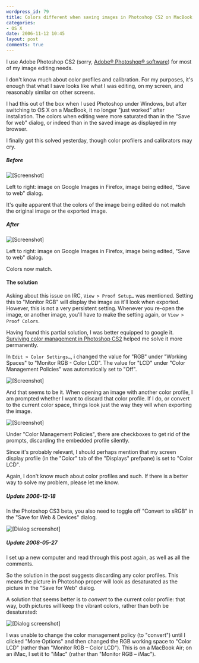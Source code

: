 ```yaml
---
wordpress_id: 79
title: Colors different when saving images in Photoshop CS2 on MacBook
categories:
- OS X
date: 2006-11-12 10:45
layout: post
comments: true
---
```

I use Adobe Photoshop CS2 (sorry, <a href="http://www.adobe.com/misc/trade.html#photoshop">Adobe&reg; Photoshop&reg; software</a>) for most of my image editing needs.

I don't know much about color profiles and calibration. For my purposes, it's enough that what I save looks like what I was editing, on my screen, and reasonably similar on other screens.

I had this out of the box when I used Photoshop under Windows, but after switching to OS X on a MacBook, it no longer "just worked" after installation. The colors when editing were more saturated than in the "Save for web" dialog, or indeed than in the saved image as displayed in my browser.

I finally got this solved yesterday, though color profilers and calibrators may cry.

<!--more-->

<h5>Before</h5>

<img src="http://henrik.nyh.se/uploads/pscolor-before.png" alt="[Screenshot]" class="bordered center" />

Left to right: image on Google Images in Firefox, image being edited, "Save to web" dialog.

It's quite apparent that the colors of the image being edited do not match the original image or the exported image.

<h5>After</h5>

<img src="http://henrik.nyh.se/uploads/pscolor-after.png" alt="[Screenshot]" class="bordered center" />

Left to right: image on Google Images in Firefox, image being edited, "Save to web" dialog.

Colors now match.

<h4>The solution</h4>

Asking about this issue on IRC, <code>View &gt; Proof Setup&hellip;</code> was mentioned. Setting this to "Monitor RGB" will display the image as it'll look when exported. However, this is not a very persistent setting. Whenever you re-open the image, or another image, you'll have to make the setting again, or <code>View &gt; Proof Colors</code>.

Having found this partial solution, I was better equipped to google it. <a href="http://sidesh0w.com/weblog/2006/09/07/surviving_color_management_in_photoshop_cs2/">Surviving color management in Photoshop CS2</a> helped me solve it more permanently.

In <code>Edit &gt; Color Settings&hellip;</code>, i changed the value for "RGB" under "Working Spaces" to "Monitor RGB - Color LCD". The value for "LCD" under "Color Management Policies" was automatically set to "Off".

<img src="http://henrik.nyh.se/uploads/pscolor-settings.png" alt="[Screenshot]" class="bordered center" />

And that seems to be it. When opening an image with another color profile, I am prompted whether I want to discard that color profile. If I do, or convert to the current color space, things look just the way they will when exporting the image.

<img src="http://henrik.nyh.se/uploads/pscolor-dialog.png" alt="[Screenshot]" class="bordered center" />

Under "Color Management Policies", there are checkboxes to get rid of the prompts, discarding the embedded profile silently.

Since it's probably relevant, I should perhaps mention that my screen display profile (in the "Color" tab of the "Displays" prefpane) is set to "Color LCD".

Again, I don't know much about color profiles and such. If there is a better way to solve my problem, please let me know.

<div class="updated">
  <h5>Update 2006-12-18</h5>

  <p>In the Photoshop CS3 beta, you also need to toggle off "Convert to sRGB" in the "Save for Web &amp; Devices" dialog.</p>

  <p class="center"><img src="http://henrik.nyh.se/uploads/ps3-savergb.png" alt="[Dialog screenshot]" class="bordered" /></p>
</div>

<div class="updated">
  <h5>Update 2008-05-27</h5>
<p>I set up a new computer and read through this post again, as well as all the comments.</p>

<p>So the solution in the post suggests discarding any color profiles. This means the picture in Photoshop proper will look as desaturated as the picture in the "Save for Web" dialog.</p>

<p>A solution that seems better is to <em>convert</em> to the current color profile: that way, both pictures will keep the vibrant colors, rather than both be desaturated:</p>

<p class="center"><img src="http://henrik.nyh.se/uploads/photoshop-colors-revisited.png" alt="[Dialog screenshot]" class="bordered" /></p>

<p>I was unable to change the color management policy (to "convert") until I clicked "More Options" and then changed the RGB working space to "Color LCD" (rather than "Monitor RGB – Color LCD"). This is on a MacBook Air; on an iMac, I set it to "iMac" (rather than "Monitor RGB – iMac").</p>
</div>
